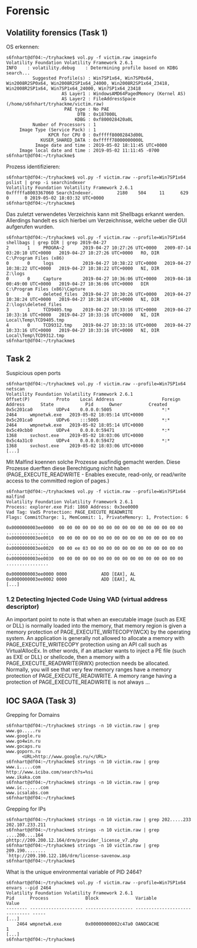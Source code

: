 # Forensic
## Volatility forensics (Task 1)
OS erkennen:
```
s6fnhart@df04:~/tryhackme$ vol.py -f victim.raw imageinfo
Volatility Foundation Volatility Framework 2.6.1
INFO    : volatility.debug    : Determining profile based on KDBG search...
          Suggested Profile(s) : Win7SP1x64, Win7SP0x64, Win2008R2SP0x64, Win2008R2SP1x64_24000, Win2008R2SP1x64_23418, Win2008R2SP1x64, Win7SP1x64_24000, Win7SP1x64_23418
                     AS Layer1 : WindowsAMD64PagedMemory (Kernel AS)
                     AS Layer2 : FileAddressSpace (/home/s6fnhart/tryhackme/victim.raw)
                      PAE type : No PAE
                           DTB : 0x187000L
                          KDBG : 0xf800028420a0L
          Number of Processors : 1
     Image Type (Service Pack) : 1
                KPCR for CPU 0 : 0xfffff80002843d00L
             KUSER_SHARED_DATA : 0xfffff78000000000L
           Image date and time : 2019-05-02 18:11:45 UTC+0000
     Image local date and time : 2019-05-02 11:11:45 -0700
s6fnhart@df04:~/tryhackme$
```

Prozess identifizieren:
```
s6fnhart@df04:~/tryhackme$ vol.py -f victim.raw --profile=Win7SP1x64 pslist | grep -i searchindexer
Volatility Foundation Volatility Framework 2.6.1
0xfffffa8003367060 SearchIndexer.         2180    504     11      629      0      0 2019-05-02 18:03:32 UTC+0000
s6fnhart@df04:~/tryhackme$
```

Das zuletzt verwendetes Verzeichnis kann mit Shellbags erkannt werden. Allerdings handelt es sich hierbei um Verzeichnisse, welche ueber die GUI aufgerufen wurden.

```
s6fnhart@df04:~/tryhackme$ vol.py -f victim.raw --profile=Win7SP1x64 shellbags | grep DIR | grep 2019-04-27
2       1     PROGRA~2       2019-04-27 10:27:26 UTC+0000   2009-07-14 03:20:10 UTC+0000   2019-04-27 10:27:26 UTC+0000   RO, DIR                   C:\Program Files (x86)
0       0     logs           2019-04-27 10:38:22 UTC+0000   2019-04-27 10:38:22 UTC+0000   2019-04-27 10:38:22 UTC+0000   NI, DIR                   Z:\logs
0       0     Capture        2019-04-27 10:36:06 UTC+0000   2019-04-18 00:49:00 UTC+0000   2019-04-27 10:36:06 UTC+0000   DIR                       C:\Program Files (x86)\Capture
0       0     deleted_files  2019-04-27 10:30:26 UTC+0000   2019-04-27 10:38:24 UTC+0000   2019-04-27 10:38:24 UTC+0000   NI, DIR                   Z:\logs\deleted_files
3       1     TCD9405.tmp    2019-04-27 10:33:16 UTC+0000   2019-04-27 10:33:16 UTC+0000   2019-04-27 10:33:16 UTC+0000   NI, DIR                   Local\Temp\TCD9405.tmp
4       0     TCD9312.tmp    2019-04-27 10:33:16 UTC+0000   2019-04-27 10:33:16 UTC+0000   2019-04-27 10:33:16 UTC+0000   NI, DIR                   Local\Temp\TCD9312.tmp
s6fnhart@df04:~/tryhackme$
```

## Task 2
Suspicious open ports
```
s6fnhart@df04:~/tryhackme$ vol.py -f victim.raw --profile=Win7SP1x64 netscan
Volatility Foundation Volatility Framework 2.6.1
Offset(P)          Proto    Local Address                  Foreign Address      State            Pid      Owner          Created
0x5c201ca0         UDPv4    0.0.0.0:5005                   *:*                                   2464     wmpnetwk.exe   2019-05-02 18:05:14 UTC+0000
0x5c201ca0         UDPv6    :::5005                        *:*                                   2464     wmpnetwk.exe   2019-05-02 18:05:14 UTC+0000
0x5c49cbb0         UDPv4    0.0.0.0:59471                  *:*                                   1368     svchost.exe    2019-05-02 18:03:06 UTC+0000
0x5c4a31c0         UDPv4    0.0.0.0:59472                  *:*                                   1368     svchost.exe    2019-05-02 18:03:06 UTC+0000
[...]
```

Mit Malfind koennen solche Prozesse ausfindig gemacht werden. Diese Prozesse duerften diese Berechtigung nicht haben (PAGE\_EXECUTE\_READWRITE - Enables execute, read-only, or read/write access to the committed region of pages.)
```
s6fnhart@df04:~/tryhackme$ vol.py -f victim.raw --profile=Win7SP1x64 malfind
Volatility Foundation Volatility Framework 2.6.1
Process: explorer.exe Pid: 1860 Address: 0x3ee0000
Vad Tag: VadS Protection: PAGE_EXECUTE_READWRITE
Flags: CommitCharge: 1, MemCommit: 1, PrivateMemory: 1, Protection: 6

0x0000000003ee0000  00 00 00 00 00 00 00 00 00 00 00 00 00 00 00 00   ................
0x0000000003ee0010  00 00 00 00 00 00 00 00 00 00 00 00 00 00 00 00   ................
0x0000000003ee0020  00 00 ee 03 00 00 00 00 00 00 00 00 00 00 00 00   ................
0x0000000003ee0030  00 00 00 00 00 00 00 00 00 00 00 00 00 00 00 00   ................

0x0000000003ee0000 0000             ADD [EAX], AL
0x0000000003ee0002 0000             ADD [EAX], AL
[...]
```

### 1.2 Detecting Injected Code Using VAD (virtual address descriptor)

An important point to note is that when an executable image (such as EXE or DLL) is normally loaded into the memory, that memory region is given a memory protection of PAGE\_EXECUTE\_WRITECOPY(WCX) by the operating system. An application is generally not allowed to allocate a memory with PAGE\_EXECUTE\_WRITECOPY protection using an API call such as VirtualAllocEx. In other words, if an attacker wants to inject a PE file (such as EXE or DLL) or shellcode, then a memory with a PAGE\_EXECUTE\_READWRITE(RWX) protection needs be allocated. Normally, you will see that very few memory ranges have a memory protection of PAGE\_EXECUTE\_READWRITE. A memory range having a protection of PAGE\_EXECUTE\_READWRITE is not always ...

## IOC SAGA (Task 3)
Grepping for Domains
```
s6fnhart@df04:~/tryhackme$ strings -n 10 victim.raw | grep www.go.....ru
www.google.ru
www.go4win.ru
www.gocaps.ru
www.goporn.ru
      <URL>http://www.google.ru/</URL>
s6fnhart@df04:~/tryhackme$ strings -n 10 victim.raw | grep www.i.....com
http://www.iciba.com/search?s=%si
www.ikaka.com
s6fnhart@df04:~/tryhackme$ strings -n 10 victim.raw | grep www.ic.......com
www.icsalabs.com
s6fnhart@df04:~/tryhackme$
```

Grepping for IPs
```
s6fnhart@df04:~/tryhackme$ strings -n 10 victim.raw | grep 202.....233
202.107.233.211
s6fnhart@df04:~/tryhackme$ strings -n 10 victim.raw | grep ....200....164
phttp://209.200.12.164/drm/provider_license_v7.php
s6fnhart@df04:~/tryhackme$ strings -n 10 victim.raw | grep 209.190........
`http://209.190.122.186/drm/license-savenow.asp
s6fnhart@df04:~/tryhackme$
```

What is the unique environmental variable of PID 2464?
```
s6fnhart@df04:~/tryhackme$ vol.py -f victim.raw --profile=Win7SP1x64 envars --pid 2464
Volatility Foundation Volatility Framework 2.6.1
Pid      Process              Block              Variable                       Value
-------- -------------------- ------------------ ------------------------------ -----
[...]
    2464 wmpnetwk.exe         0x00000000002c47a0 OANOCACHE                      1
[...]
s6fnhart@df04:~/tryhackme$
```
